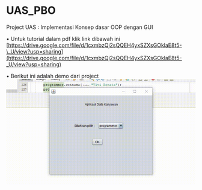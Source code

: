 # UAS_PBO
Project UAS : Implementasi Konsep dasar OOP dengan GUI

• Untuk tutorial dalam pdf klik link dibawah ini
[https://drive.google.com/file/d/1cxmbzQj2sQQEH4yxSZXsGOklaE8t5-\_U/view?usp=sharing](https://drive.google.com/file/d/1cxmbzQj2sQQEH4yxSZXsGOklaE8t5-_U/view?usp=sharing)

• Berikut ini adalah demo dari project
![](UAS_OOP/src/demo.gif)
